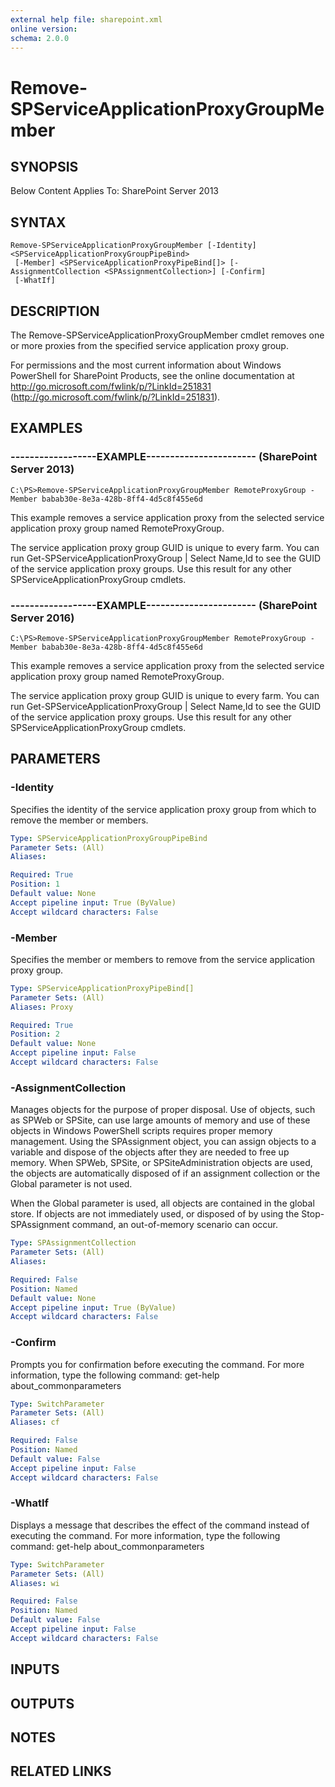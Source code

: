 ```yaml
---
external help file: sharepoint.xml
online version: 
schema: 2.0.0
---
```


# Remove-SPServiceApplicationProxyGroupMember

## SYNOPSIS
Below Content Applies To: SharePoint Server 2013

## SYNTAX

```
Remove-SPServiceApplicationProxyGroupMember [-Identity] <SPServiceApplicationProxyGroupPipeBind>
 [-Member] <SPServiceApplicationProxyPipeBind[]> [-AssignmentCollection <SPAssignmentCollection>] [-Confirm]
 [-WhatIf]
```

## DESCRIPTION
The Remove-SPServiceApplicationProxyGroupMember cmdlet removes one or more proxies from the specified service application proxy group.

For permissions and the most current information about Windows PowerShell for SharePoint Products, see the online documentation at http://go.microsoft.com/fwlink/p/?LinkId=251831 (http://go.microsoft.com/fwlink/p/?LinkId=251831).

## EXAMPLES

### ------------------EXAMPLE----------------------- (SharePoint Server 2013)
```
C:\PS>Remove-SPServiceApplicationProxyGroupMember RemoteProxyGroup -Member babab30e-8e3a-428b-8ff4-4d5c8f455e6d
```

This example removes a service application proxy from the selected service application proxy group named RemoteProxyGroup.

The service application proxy group GUID is unique to every farm.
You can run Get-SPServiceApplicationProxyGroup | Select Name,Id to see the GUID of the service application proxy groups.
Use this result for any other SPServiceApplicationProxyGroup cmdlets.

### ------------------EXAMPLE----------------------- (SharePoint Server 2016)
```
C:\PS>Remove-SPServiceApplicationProxyGroupMember RemoteProxyGroup -Member babab30e-8e3a-428b-8ff4-4d5c8f455e6d
```

This example removes a service application proxy from the selected service application proxy group named RemoteProxyGroup.

The service application proxy group GUID is unique to every farm.
You can run Get-SPServiceApplicationProxyGroup | Select Name,Id to see the GUID of the service application proxy groups.
Use this result for any other SPServiceApplicationProxyGroup cmdlets.

## PARAMETERS

### -Identity
Specifies the identity of the service application proxy group from which to remove the member or members.

```yaml
Type: SPServiceApplicationProxyGroupPipeBind
Parameter Sets: (All)
Aliases: 

Required: True
Position: 1
Default value: None
Accept pipeline input: True (ByValue)
Accept wildcard characters: False
```

### -Member
Specifies the member or members to remove from the service application proxy group.

```yaml
Type: SPServiceApplicationProxyPipeBind[]
Parameter Sets: (All)
Aliases: Proxy

Required: True
Position: 2
Default value: None
Accept pipeline input: False
Accept wildcard characters: False
```

### -AssignmentCollection
Manages objects for the purpose of proper disposal.
Use of objects, such as SPWeb or SPSite, can use large amounts of memory and use of these objects in Windows PowerShell scripts requires proper memory management.
Using the SPAssignment object, you can assign objects to a variable and dispose of the objects after they are needed to free up memory.
When SPWeb, SPSite, or SPSiteAdministration objects are used, the objects are automatically disposed of if an assignment collection or the Global parameter is not used.

When the Global parameter is used, all objects are contained in the global store.
If objects are not immediately used, or disposed of by using the Stop-SPAssignment command, an out-of-memory scenario can occur.

```yaml
Type: SPAssignmentCollection
Parameter Sets: (All)
Aliases: 

Required: False
Position: Named
Default value: None
Accept pipeline input: True (ByValue)
Accept wildcard characters: False
```

### -Confirm
Prompts you for confirmation before executing the command.
For more information, type the following command: get-help about_commonparameters

```yaml
Type: SwitchParameter
Parameter Sets: (All)
Aliases: cf

Required: False
Position: Named
Default value: False
Accept pipeline input: False
Accept wildcard characters: False
```

### -WhatIf
Displays a message that describes the effect of the command instead of executing the command.
For more information, type the following command: get-help about_commonparameters

```yaml
Type: SwitchParameter
Parameter Sets: (All)
Aliases: wi

Required: False
Position: Named
Default value: False
Accept pipeline input: False
Accept wildcard characters: False
```

## INPUTS

## OUTPUTS

## NOTES

## RELATED LINKS

